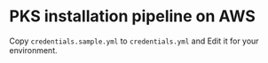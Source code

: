 # PKS installation pipeline on AWS

Copy `credentials.sample.yml` to `credentials.yml` and Edit it for your environment. 